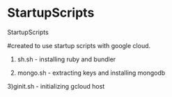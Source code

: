 # StartupScripts
StartupScripts

#created to use startup scripts with google cloud.

1) sh.sh - installing ruby and bundler

2) mongo.sh - extracting keys and installing mongodb

3)ginit.sh - initializing gcloud host  
